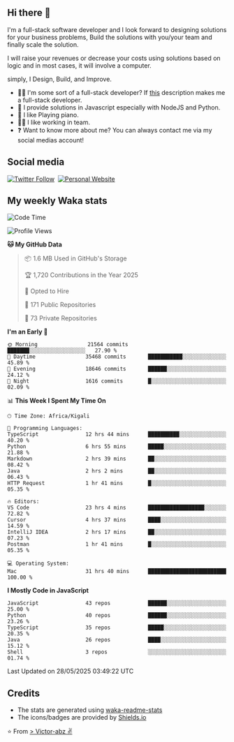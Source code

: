 ## Hi there 👋
I'm a full-stack software developer and I look forward to designing solutions for your business problems, Build the solutions with you/your team and finally scale the solution.

I will raise your revenues or decrease your costs using solutions based on logic and in most cases, it will involve a computer.

simply, I Design, Build, and Improve.

- 👨‍💻 I'm some sort of a full-stack developer? If [this](https://www.w3schools.com/whatis/whatis_fullstack.asp) description makes me a full-stack developer.
- 🌱 I provide solutions in Javascript especially with NodeJS and Python. 
- 🎹 I like Playing piano.
- 👯‍♀️ I like working in team.
- ❓ Want to know more about me? You can always contact me via my social medias account!

## Social media
[![Twitter Follow](https://img.shields.io/twitter/follow/vicky_abz?color=%231DA1F2&label=Twitter&style=for-the-badge&logo=twitter&logoColor=ffffff)](https://twitter.com/vicky_abz)
‎‎ [![Personal Website](https://img.shields.io/static/v1?label=visit&message=victor-abz.com&color=%235F021F&style=for-the-badge)](https://victor-abz.com/)

## My weekly Waka stats
<!--START_SECTION:waka-->
![Code Time](http://img.shields.io/badge/Code%20Time-1%2C621%20hrs%2031%20mins-blue)

![Profile Views](http://img.shields.io/badge/Profile%20Views-0-blue)

**🐱 My GitHub Data** 

> 📦 1.6 MB Used in GitHub's Storage 
 > 
> 🏆 1,720 Contributions in the Year 2025
 > 
> 💼 Opted to Hire
 > 
> 📜 171 Public Repositories 
 > 
> 🔑 73 Private Repositories 
 > 
**I'm an Early 🐤** 

```text
🌞 Morning                21564 commits       ███████░░░░░░░░░░░░░░░░░░   27.90 % 
🌆 Daytime                35468 commits       ███████████░░░░░░░░░░░░░░   45.89 % 
🌃 Evening                18646 commits       ██████░░░░░░░░░░░░░░░░░░░   24.12 % 
🌙 Night                  1616 commits        █░░░░░░░░░░░░░░░░░░░░░░░░   02.09 % 
```


📊 **This Week I Spent My Time On** 

```text
🕑︎ Time Zone: Africa/Kigali

💬 Programming Languages: 
TypeScript               12 hrs 44 mins      ██████████░░░░░░░░░░░░░░░   40.20 % 
Python                   6 hrs 55 mins       █████░░░░░░░░░░░░░░░░░░░░   21.88 % 
Markdown                 2 hrs 39 mins       ██░░░░░░░░░░░░░░░░░░░░░░░   08.42 % 
Java                     2 hrs 2 mins        ██░░░░░░░░░░░░░░░░░░░░░░░   06.43 % 
HTTP Request             1 hr 41 mins        █░░░░░░░░░░░░░░░░░░░░░░░░   05.35 % 

🔥 Editors: 
VS Code                  23 hrs 4 mins       ██████████████████░░░░░░░   72.82 % 
Cursor                   4 hrs 37 mins       ████░░░░░░░░░░░░░░░░░░░░░   14.59 % 
IntelliJ IDEA            2 hrs 17 mins       ██░░░░░░░░░░░░░░░░░░░░░░░   07.23 % 
Postman                  1 hr 41 mins        █░░░░░░░░░░░░░░░░░░░░░░░░   05.35 % 

💻 Operating System: 
Mac                      31 hrs 40 mins      █████████████████████████   100.00 % 
```

**I Mostly Code in JavaScript** 

```text
JavaScript               43 repos            ██████░░░░░░░░░░░░░░░░░░░   25.00 % 
Python                   40 repos            ██████░░░░░░░░░░░░░░░░░░░   23.26 % 
TypeScript               35 repos            █████░░░░░░░░░░░░░░░░░░░░   20.35 % 
Java                     26 repos            ████░░░░░░░░░░░░░░░░░░░░░   15.12 % 
Shell                    3 repos             ░░░░░░░░░░░░░░░░░░░░░░░░░   01.74 % 
```




 Last Updated on 28/05/2025 03:49:22 UTC
<!--END_SECTION:waka-->

## Credits
- The stats are generated using [waka-readme-stats](https://github.com/anmol098/waka-readme-stats)
- The icons/badges are provided by [Shields.io](https://shields.io/)

⭐️ From [> Victor-abz ✌](https://victor-abz.com/)
